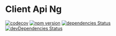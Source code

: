 # Client Api Ng

[![codecov](https://codecov.io/gh/manniwatch/manniwatch/branch/master/graph/badge.svg?flag=ClientApiNg)](https://codecov.io/gh/manniwatch/manniwatch/manniwatch/master/packages/client-api-ng) [![npm version](https://badge.fury.io/js/%40manniwatch%2Fclient-api-ng.svg)](https://badge.fury.io/js/%40manniwatch%2Fclient-api-ng) [![dependencies Status](https://david-dm.org/manniwatch/manniwatch/status.svg?path=packages/client-api-ng)](https://david-dm.org/manniwatch/manniwatch?path=packages/client-api-ng) [![devDependencies Status](https://david-dm.org/manniwatch/manniwatch/dev-status.svg?path=packages/client-api-ng)](https://david-dm.org/manniwatch/manniwatch?path=packages/client-api-ng&type=dev)
